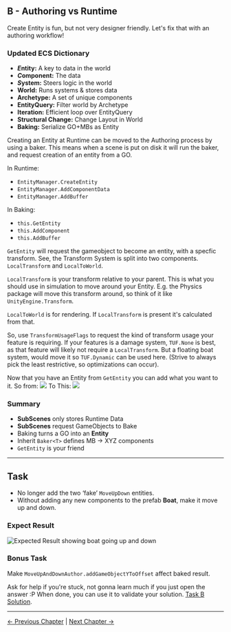## B - Authoring vs Runtime
Create Entity is fun, but not very designer friendly. Let's fix that with an authoring workflow!

### Updated ECS Dictionary
- ***E*ntity:** A key to data in the world
- ***C*omponent:** The data
- ***S*ystem:** Steers logic in the world
- **World:** Runs systems & stores data
- **Archetype:** A set of unique components
- **EntityQuery:** Filter world by Archetype
- **Iteration:** Efficient loop over EntityQuery
- **Structural Change:** Change Layout in World
- **Baking:** Serialize GO+MBs as Entity

Creating an Entity at Runtime can be moved to the Authoring process by using a baker. This means when a scene is put on disk it will run the baker, and request creation of an entity from a GO. 

In Runtime:
- `EntityManager.CreateEntity`
- `EntityManager.AddComponentData`
- `EntityManager.AddBuffer` 

In Baking: 
- `this.GetEntity`
- `this.AddComponent`
- `this.AddBuffer`

`GetEntity` will request the gameobject to become an entity, with a specfic transform. See, the Transform System is split into two components. `LocalTransform` and `LocalToWorld`. 

`LocalTransform` is your transform relative to your parent. This is what you should use in simulation to move around your Entity. E.g. the Physics package will move this transform around, so think of it like `UnityEngine.Transform`. 

`LocalToWorld` is for rendering. If `LocalTransform` is present it's calculated from that.

So, use `TransformUsageFlags` to request the kind of transform usage your feature is requiring. If your features is a damage system, `TUF.None` is best, as that feature will likely not require a  `LocalTransform`. But a floating boat system, would move it so `TUF.Dynamic` can be used here. (Strive to always pick the least restrictive, so optimizations can occur).

Now that you have an Entity from `GetEntity` you can add what you want to it.
So from:
![](Resources/A-CodeP3.png)
To This:
![](Resources/B-CodeP1.png)

### Summary
- **SubScenes** only stores Runtime Data 
- **SubScenes** request GameObjects to Bake
- Baking turns a GO into an **Entity**
- Inherit `Baker<T>` defines MB -> XYZ components
- `GetEntity` is your friend

---------

## Task
- No longer add the two ‘fake’ `MoveUpDown` entities.
- Without adding any new components to the prefab **Boat**, make it move up and down.

### Expect Result
![Expected Result showing boat going up and down](Resources/TaskBExpectedResult.gif)
### Bonus Task
Make `MoveUpAndDownAuthor.addGameObjectYToOffset` affect baked result.

Ask for help if you're stuck, not gonna learn much if you just open the answer :P When done, you can use it to validate your solution. [Task B Solution](https://github.com/Daxode/ECS-Workshop/commit/b9b91d09fbed8866bf4c074252d1092c34415733).

-----
[<- Previous Chapter](2-Make-An-Entity.md) | [Next Chapter ->](4-Instantiate-Prefab.md)
